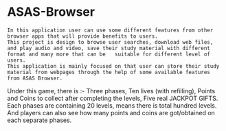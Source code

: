 # ASAS-Browser
	In this application user can use some different features from other browser apps that will provide benefits to users. 
	This project is design to browse user searches, download web files, and play audio and video, save their study material with different format and many more that can be   suitable for different level of users.
	This application is mainly focused on that user can store their study material from webpages through the help of some available features from ASAS Browser.

Under this game, there is :-
  Three phases, 
  Ten lives (with refilling), 
  Points and Coins to collect after completing the levels, 
  Five real JACKPOT GIFTS. Each phases are containing 20 levels, means there is total hundred levels.
  And players can also see how many points and coins are got/obtained on each separate phases.
